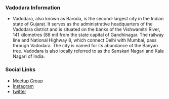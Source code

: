 ### Vadodara Information
* Vadodara, also known as Baroda, is the second-largest city in the Indian state of Gujarat. It serves as the administrative headquarters of the Vadodara district and is situated on the banks of the Vishwamitri River, 141 kilometres (88 mi) from the state capital of Gandhinagar. The railway line and National Highway 8, which connect Delhi with Mumbai, pass through Vadodara. The city is named for its abundance of the Banyan  tree. Vadodara is also locally referred to as the Sanskari Nagari and Kala Nagari of India.


### Social Links
* [Meetup Group](https://www.meetup.com/owasp-vadodara-chapter/)
* [Instagram](https://www.instagram.com/owasp_vadodara/)
* [twitter](https://twitter.com/OwaspVadodara/)

